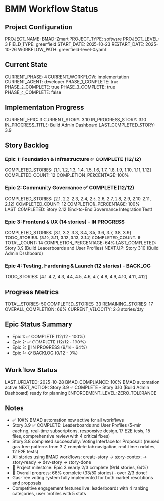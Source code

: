 # BMM Workflow Status

## Project Configuration

PROJECT_NAME: BMAD-Zmart
PROJECT_TYPE: software
PROJECT_LEVEL: 3
FIELD_TYPE: greenfield
START_DATE: 2025-10-23
RESTART_DATE: 2025-10-26
WORKFLOW_PATH: greenfield-level-3.yaml

## Current State

CURRENT_PHASE: 4
CURRENT_WORKFLOW: implementation
CURRENT_AGENT: developer
PHASE_1_COMPLETE: true
PHASE_2_COMPLETE: true
PHASE_3_COMPLETE: true
PHASE_4_COMPLETE: false

## Implementation Progress

CURRENT_EPIC: 3
CURRENT_STORY: 3.10
IN_PROGRESS_STORY: 3.10
IN_PROGRESS_TITLE: Build Admin Dashboard
LAST_COMPLETED_STORY: 3.9

## Story Backlog

### Epic 1: Foundation & Infrastructure ✅ COMPLETE (12/12)
COMPLETED_STORIES: [1.1, 1.2, 1.3, 1.4, 1.5, 1.6, 1.7, 1.8, 1.9, 1.10, 1.11, 1.12]
COMPLETED_COUNT: 12
COMPLETION_PERCENTAGE: 100%

### Epic 2: Community Governance ✅ COMPLETE (12/12)
COMPLETED_STORIES: [2.1, 2.2, 2.3, 2.4, 2.5, 2.6, 2.7, 2.8, 2.9, 2.10, 2.11, 2.12]
COMPLETED_COUNT: 12
COMPLETION_PERCENTAGE: 100%
LAST_COMPLETED: Story 2.12 (End-to-End Governance Integration Test)

### Epic 3: Frontend & UX (14 stories) - IN PROGRESS
COMPLETED_STORIES: [3.1, 3.2, 3.3, 3.4, 3.5, 3.6, 3.7, 3.8, 3.9]
TODO_STORIES: [3.10, 3.11, 3.12, 3.13, 3.14]
COMPLETED_COUNT: 9
TOTAL_COUNT: 14
COMPLETION_PERCENTAGE: 64%
LAST_COMPLETED: Story 3.9 (Build Leaderboards and User Profiles)
NEXT_UP: Story 3.10 (Build Admin Dashboard)

### Epic 4: Testing, Hardening & Launch (12 stories) - BACKLOG
TODO_STORIES: [4.1, 4.2, 4.3, 4.4, 4.5, 4.6, 4.7, 4.8, 4.9, 4.10, 4.11, 4.12]

## Progress Metrics

TOTAL_STORIES: 50
COMPLETED_STORIES: 33
REMAINING_STORIES: 17
OVERALL_COMPLETION: 66%
CURRENT_VELOCITY: 2-3 stories/day

## Epic Status Summary

- Epic 1: ✅ COMPLETE (12/12 - 100%)
- Epic 2: ✅ COMPLETE (12/12 - 100%)
- Epic 3: 🔄 IN PROGRESS (9/14 - 64%)
- Epic 4: 📋 BACKLOG (0/12 - 0%)

## Workflow Status

LAST_UPDATED: 2025-10-28
BMAD_COMPLIANCE: 100% BMAD automation active
NEXT_ACTION: Story 3.9 ✅ COMPLETE - Story 3.10 (Build Admin Dashboard) ready for planning
ENFORCEMENT_LEVEL: ZERO_TOLERANCE

## Notes

- ✅ 100% BMAD automation now active for all workflows
- Story 3.9 ✅ COMPLETE: Leaderboards and User Profiles (5-min caching, real-time subscriptions, responsive design, 17 E2E tests, 15 files, comprehensive review with 4 critical fixes)
- Story 3.8 completed successfully: Voting Interface for Proposals (reused gas-free patterns from 3.7, complete tab navigation, real-time updates, 12 E2E tests)
- All stories using BMAD workflows: create-story → story-context → story-ready → dev-story → story-done
- 🎉 Project milestone: Epic 3 nearly 2/3 complete (9/14 stories, 64%)
- 🎉 Overall progress: 66% complete (33/50 stories) - over 2/3 done!
- Gas-free voting system fully implemented for both market resolutions and proposals
- Competitive engagement features live: leaderboards with 4 ranking categories, user profiles with 5 stats
